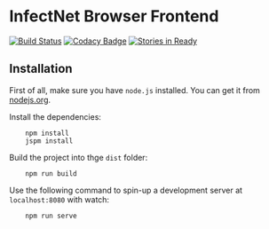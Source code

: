 # InfectNet Browser Frontend
[![Build Status](https://travis-ci.org/infectnet/infectnet-browser-frontend.svg?branch=develop)](https://travis-ci.org/infectnet/infectnet-browser-frontend)
[![Codacy Badge](https://api.codacy.com/project/badge/Grade/4689e81a1c4d43438d3f893962866ea6)](https://www.codacy.com/app/infectnet/infectnet-browser-frontend?utm_source=github.com&amp;utm_medium=referral&amp;utm_content=infectnet/infectnet-browser-frontend&amp;utm_campaign=Badge_Grade)
[![Stories in Ready](https://badge.waffle.io/infectnet/infectnet-parent.svg?label=ready&title=Ready)](http://waffle.io/infectnet/infectnet-parent)

## Installation

First of all, make sure you have `node.js` installed. You can get it from [nodejs.org](https://nodejs.org/).

Install the dependencies:

~~~~
    npm install
    jspm install
~~~~

Build the project into thge `dist` folder:

~~~~
    npm run build
~~~~

Use the following command to spin-up a development server at `localhost:8080` with watch:

~~~~
    npm run serve
~~~~
